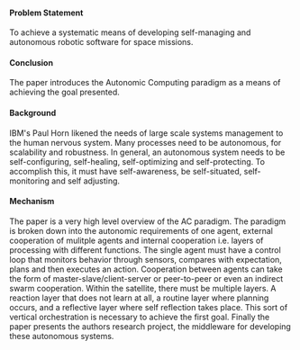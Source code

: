 #### Problem Statement
To achieve a systematic means of developing self-managing and autonomous robotic software for space missions.
#### Conclusion
The paper introduces the Autonomic Computing paradigm as a means of achieving the goal presented.
#### Background
IBM's Paul Horn likened the needs of large scale systems management to the human nervous system. Many processes need to be autonomous, for scalability and robustness.
In general, an autonomous system needs to be self-configuring, self-healing, self-optimizing and self-protecting.
To accomplish this, it must have self-awareness, be self-situated, self-monitoring and self adjusting.
#### Mechanism
The paper is a very high level overview of the AC paradigm. The paradigm is broken down into the autonomic requirements of one agent, external cooperation of mulitple agents and internal cooperation
i.e. layers of processing with different functions.
The single agent must have a control loop that monitors behavior through sensors, compares with expectation, plans and then executes an action.
Cooperation between agents can take the form of master-slave/client-server or peer-to-peer or even an indirect swarm cooperation.
Within the satellite, there must be multiple layers. A reaction layer that does not learn at all, a routine layer where planning occurs,
and a reflective layer where self reflection takes place. This sort of vertical orchestration is necessary to achieve the first goal. Finally the paper presents the authors research project,
the middleware for developing these autonomous systems.

